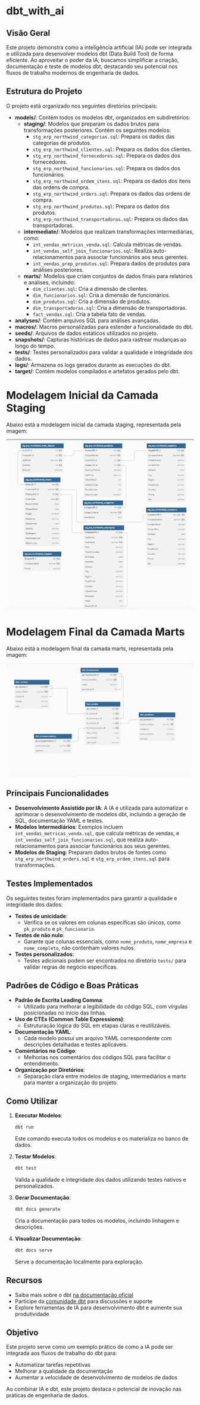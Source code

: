 # dbt_with_ai

## Visão Geral
Este projeto demonstra como a inteligência artificial (IA) pode ser integrada e utilizada para desenvolver modelos dbt (Data Build Tool) de forma eficiente. Ao aproveitar o poder da IA, buscamos simplificar a criação, documentação e teste de modelos dbt, destacando seu potencial nos fluxos de trabalho modernos de engenharia de dados.

## Estrutura do Projeto
O projeto está organizado nos seguintes diretórios principais:

- **models/**: Contém todos os modelos dbt, organizados em subdiretórios:
  - **staging/**: Modelos que preparam os dados brutos para transformações posteriores. Contém os seguintes modelos:
    - `stg_erp_northwind_categorias.sql`: Prepara os dados das categorias de produtos.
    - `stg_erp_northwind_clientes.sql`: Prepara os dados dos clientes.
    - `stg_erp_northwind_fornecedores.sql`: Prepara os dados dos fornecedores.
    - `stg_erp_northwind_funcionarios.sql`: Prepara os dados dos funcionários.
    - `stg_erp_northwind_ordem_itens.sql`: Prepara os dados dos itens das ordens de compra.
    - `stg_erp_northwind_orders.sql`: Prepara os dados das ordens de compra.
    - `stg_erp_northwind_produtos.sql`: Prepara os dados dos produtos.
    - `stg_erp_northwind_transportadoras.sql`: Prepara os dados das transportadoras.
  - **intermediate/**: Modelos que realizam transformações intermediárias, como:
    - `int_vendas_metricas_venda.sql`: Calcula métricas de vendas.
    - `int_vendas_self_join_funcionarios.sql`: Realiza auto-relacionamentos para associar funcionários aos seus gerentes.
    - `int_vendas_prep_produtos.sql`: Prepara dados de produtos para análises posteriores.
  - **marts/**: Modelos que criam conjuntos de dados finais para relatórios e análises, incluindo:
    - `dim_clientes.sql`: Cria a dimensão de clientes.
    - `dim_funcionarios.sql`: Cria a dimensão de funcionários.
    - `dim_produtos.sql`: Cria a dimensão de produtos.
    - `dim_transportadoras.sql`: Cria a dimensão de transportadoras.
    - `fact_vendas.sql`: Cria a tabela fato de vendas.
- **analyses/**: Contém arquivos SQL para análises avançadas.
- **macros/**: Macros personalizadas para estender a funcionalidade do dbt.
- **seeds/**: Arquivos de dados estáticos utilizados no projeto.
- **snapshots/**: Capturas históricas de dados para rastrear mudanças ao longo do tempo.
- **tests/**: Testes personalizados para validar a qualidade e integridade dos dados.
- **logs/**: Armazena os logs gerados durante as execuções do dbt.
- **target/**: Contém modelos compilados e artefatos gerados pelo dbt.

# Modelagem Inicial da Camada Staging

Abaixo está a modelagem inicial da camada staging, representada pela imagem:

![Modelagem Inicial - Staging](initial_diagram_northwind.jpg)

# Modelagem Final da Camada Marts

Abaixo está a modelagem final da camada marts, representada pela imagem:

![Modelagem Final - Marts](diagram_northwind.jpg)

## Principais Funcionalidades
- **Desenvolvimento Assistido por IA**: A IA é utilizada para automatizar e aprimorar o desenvolvimento de modelos dbt, incluindo a geração de SQL, documentação YAML e testes.
- **Modelos Intermediários**: Exemplos incluem `int_vendas_metricas_venda.sql`, que calcula métricas de vendas, e `int_vendas_self_join_funcionarios.sql`, que realiza auto-relacionamentos para associar funcionários aos seus gerentes.
- **Modelos de Staging**: Preparam dados brutos de fontes como `stg_erp_northwind_orders.sql` e `stg_erp_ordem_itens.sql` para transformações.

## Testes Implementados
Os seguintes testes foram implementados para garantir a qualidade e integridade dos dados:

- **Testes de unicidade**:
  - Verifica se os valores em colunas específicas são únicos, como `pk_produto` e `pk_funcionario`.
- **Testes de não nulo**:
  - Garante que colunas essenciais, como `nome_produto`, `nome_empresa` e `nome_completo`, não contenham valores nulos.
- **Testes personalizados**:
  - Testes adicionais podem ser encontrados no diretório `tests/` para validar regras de negócio específicas.

## Padrões de Código e Boas Práticas
- **Padrão de Escrita Leading Comma**:
  - Utilizado para melhorar a legibilidade do código SQL, com vírgulas posicionadas no início das linhas.
- **Uso de CTEs (Common Table Expressions)**:
  - Estruturação lógica do SQL em etapas claras e reutilizáveis.
- **Documentação YAML**:
  - Cada modelo possui um arquivo YAML correspondente com descrições detalhadas e testes aplicáveis.
- **Comentários no Código**:
  - Melhorias nos comentários dos códigos SQL para facilitar o entendimento.
- **Organização por Diretórios**:
  - Separação clara entre modelos de staging, intermediários e marts para manter a organização do projeto.

## Como Utilizar
1. **Executar Modelos**:
   ```bash
   dbt run
   ```
   Este comando executa todos os modelos e os materializa no banco de dados.

2. **Testar Modelos**:
   ```bash
   dbt test
   ```
   Valida a qualidade e integridade dos dados utilizando testes nativos e personalizados.

3. **Gerar Documentação**:
   ```bash
   dbt docs generate
   ```
   Cria a documentação para todos os modelos, incluindo linhagem e descrições.

4. **Visualizar Documentação**:
   ```bash
   dbt docs serve
   ```
   Serve a documentação localmente para exploração.

## Recursos
- Saiba mais sobre o dbt [na documentação oficial](https://docs.getdbt.com/docs/introduction)
- Participe da [comunidade dbt](https://community.getdbt.com/) para discussões e suporte
- Explore ferramentas de IA para desenvolvimento dbt e aumente sua produtividade

## Objetivo
Este projeto serve como um exemplo prático de como a IA pode ser integrada aos fluxos de trabalho do dbt para:
- Automatizar tarefas repetitivas
- Melhorar a qualidade da documentação
- Aumentar a velocidade de desenvolvimento de modelos de dados

Ao combinar IA e dbt, este projeto destaca o potencial de inovação nas práticas de engenharia de dados.

